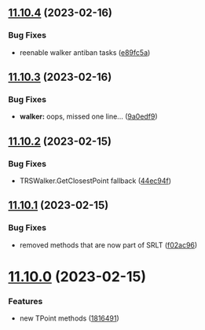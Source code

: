 ## [11.10.4](https://github.com/Torwent/WaspLib/compare/v11.10.3...v11.10.4) (2023-02-16)


### Bug Fixes

* reenable walker antiban tasks ([e89fc5a](https://github.com/Torwent/WaspLib/commit/e89fc5a83bb08d5d8b6e8e152f8ef4c7ee18f8d3))



## [11.10.3](https://github.com/Torwent/WaspLib/compare/v11.10.2...v11.10.3) (2023-02-16)


### Bug Fixes

* **walker:** oops, missed one line... ([9a0edf9](https://github.com/Torwent/WaspLib/commit/9a0edf987224516a9820b4f9f23861ade747c6ae))



## [11.10.2](https://github.com/Torwent/WaspLib/compare/v11.10.1...v11.10.2) (2023-02-15)


### Bug Fixes

* TRSWalker.GetClosestPoint fallback ([44ec94f](https://github.com/Torwent/WaspLib/commit/44ec94f7de65cde3990e19e906e5683e528e8f5b))



## [11.10.1](https://github.com/Torwent/WaspLib/compare/v11.10.0...v11.10.1) (2023-02-15)


### Bug Fixes

* removed methods that are now part of SRLT ([f02ac96](https://github.com/Torwent/WaspLib/commit/f02ac96f4249bab1931afaaa99b4002d2e262fd2))



# [11.10.0](https://github.com/Torwent/WaspLib/compare/v11.9.6...v11.10.0) (2023-02-15)


### Features

* new TPoint methods ([1816491](https://github.com/Torwent/WaspLib/commit/18164913fa6fac868b45acc6179352f674932b03))



